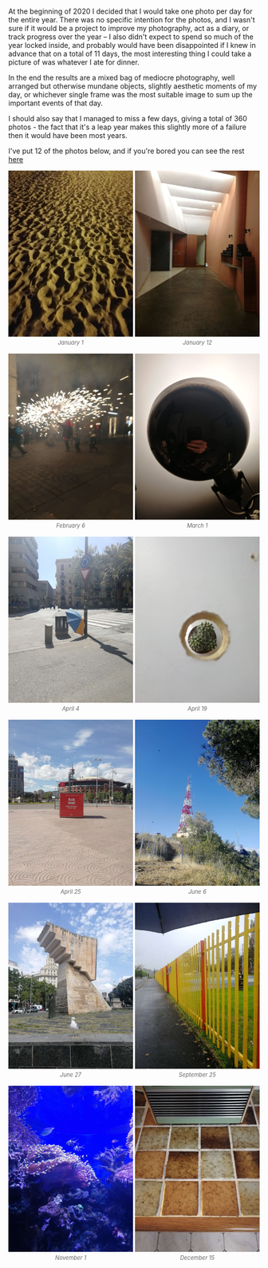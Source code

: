 <div style="margin-bottom: 2em;"></div>

At the beginning of 2020 I decided that I would take one photo per day for the entire year. There was no specific intention for the photos, and I wasn't sure if it would be a project to improve my photography, act as a diary, or track progress over the year – I also didn't expect to spend so much of the year locked inside, and probably would have been disappointed if I knew in advance that on a total of 11 days, the most interesting thing I could take a picture of was whatever I ate for dinner.

In the end the results are a mixed bag of mediocre photography, well arranged but otherwise mundane objects, slightly aesthetic moments of my day, or whichever single frame was the most suitable image to sum up the important events of that day. 

I should also say that I managed to miss a few days, giving a total of 360 photos - the fact that it's a leap year makes this slightly more of a failure then it would have been most years.

I've put 12 of the photos below, and if you're bored you can see the rest [here](https://drive.google.com/drive/folders/1rWe9iwW4dvN-wenIMZorUx2-BLgQus3l?usp=sharing)

<style>
  .photo-grid {
    display: grid;
    grid-template-columns: repeat(2, 1fr);
    gap: 4px;
    margin-bottom: 1em;
  }
  
  .photo-grid img {
    width: 100%;
    display: block;
  }
  
  .caption {
    text-align: center;
    font-style: italic;
    color: #666;
    font-size: 0.8em;
    margin-top: 0.4em;
  }
</style>

<div class="photo-grid">
    <div>
        <img src="1-1.jpg" alt="January 1">
        <p class="caption">January 1</p>
    </div>
    <div>
        <img src="1-12.jpg" alt="January 12">
        <p class="caption">January 12</p>
    </div>
    <div>
        <img src="2-6.jpg" alt="February 6">
        <p class="caption">February 6</p>
    </div>
    <div>
        <img src="3-1.jpg" alt="March 1">
        <p class="caption">March 1</p>
    </div>
    <div>
        <img src="4-4.jpg" alt="April 4">
        <p class="caption">April 4</p>
    </div>
    <div>
        <img src="4-19.jpg" alt="April 19">
        <p class="caption">April 19</p>
    </div>
    <div>
        <img src="4-25.jpg" alt="April 25">
        <p class="caption">April 25</p>
    </div>
    <div>
        <img src="6-6.jpg" alt="June 6">
        <p class="caption">June 6</p>
    </div>
    <div>
        <img src="6-27.jpg" alt="June 27">
        <p class="caption">June 27</p>
    </div>
    <div>
        <img src="9-25.jpg" alt="September 25">
        <p class="caption">September 25</p>
    </div>
    <div>
        <img src="11-1.jpg" alt="November 1">
        <p class="caption">November 1</p>
    </div>
    <div>
        <img src="12-15.jpg" alt="December 15">
        <p class="caption">December 15</p>
    </div>
</div>

<div style="margin-bottom: 1em;"></div>

